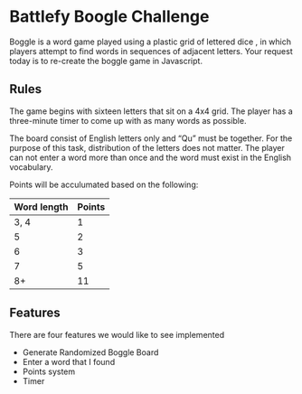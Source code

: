 # Battlefy Boogle Challenge

Boggle is a word game played using a plastic grid of lettered dice , in which players attempt to find words in sequences of adjacent letters. Your request today is to re-create the boggle game in Javascript.


## Rules

The game begins with sixteen letters that sit on a 4x4 grid. The player has a three-minute timer to come up with as many words as possible.

The board consist of English letters only and “Qu” must be together. For the purpose of this task, distribution of the letters does not matter. The player can not enter a word more than once and the word must exist in the English vocabulary. 

Points will be acculumated based on the following:


| Word length    | Points
|----------------|--------
| 3, 4           | 1
| 5              | 2
| 6              | 3
| 7              | 5
| 8+             | 11


## Features

There are four features we would like to see implemented
* Generate Randomized Boggle Board
* Enter a word that I found
* Points system
* Timer

